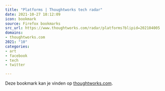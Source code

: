```yaml
---
title: "Platforms | Thoughtworks tech radar"
date: 2021-10-27 18:12:09
icon: bookmark
source: Firefox bookmarks
src_url: https://www.thoughtworks.com/radar/platforms?blipid=202104005
domains:
- thoughtworks.com
2021: "10"
categories:
- art
- facebook
- tech
- twitter

---
```

Deze bookmark kan je vinden op [thoughtworks.com](https://www.thoughtworks.com/radar/platforms?blipid=202104005).
